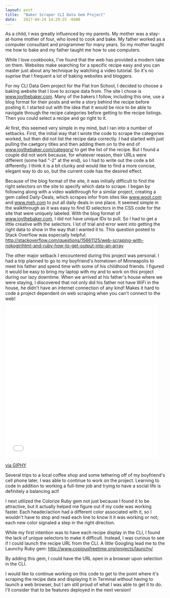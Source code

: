 ```yaml
---
layout: post
title:  "Baker Scraper CLI Data Gem Project"
date:   2017-04-24 14:29:25 -0400
---
```



As a child, I was greatly influenced by my parents. My mother was a stay-at-home mother of four, who loved to cook and bake. My father worked as a computer consultant and programmer for many years. So my mother taught me how to bake and my father taught me how to use computers.

While I love cookbooks, I've found that the web has provided a modern take on them. Websites make searching for a specific recipe easy and you can master just about any technique by watching a video tutorial. So it's no suprise that I frequent a lot of baking websites and bloggers.

For my CLI Data Gem project for the Flat Iron School, I decided to choose a baking website that I love to scrape data from. The site I chose is www.joythebaker.com. Many of the bakers I follow, including this one, use a blog format for their posts and write a story behind the recipe before posting it. I started out with the idea that it would be nice to be able to navigate through the recipe categories before getting to the recipe listings. Then you could select a recipe and go right to it.

At first, this seemed very simple in my mind, but I ran into a number of setbacks. First, the initial way that I wrote the code to scrape the categories worked, but then did not list the recipe data correctly. I had started with just pulling the caetgory titles and then adding them on to the end of www.joythebaker.com/category/ to get the list of the recipe. But I found a couple did not work because, for whatever reason, their URLs were different (some had "-2" at the end), so I had to write out the code a bit differently. I think it is a bit clunky and would like to find a more concise, elegant way to do so, but the current code has the desired effect.

Because of the blog format of the site, it was initially difficult to find the right selectors on the site to specify which data to scrape. I began by following along with a video walkthrough for a similar project, creating a gem called Daily-Deals, which scrapes infor from sites like www.woot.com and www.meh.com to put all daily deals in one place. It seemed simple in the walkthrough as it was easy to find  ID selectors in the CSS code for the site that were uniquely labeled.  With the blog format of www.joythebaker.com, I did not have unique IDs to pull. So I had to get a little creative with the selectors. I lot of trial and error went into getting the right data to show in the way that I wanted it to.  This question posted to Stack Overflow was especially helpful: http://stackoverflow.com/questions/15661125/web-scraping-with-nokogirihtml-and-ruby-how-to-get-output-into-an-array

The other major setback I encountered during this project was personal. I had a trip planned to go to my boyfriend's hometown of Minneapolis to meet his father and spend time with some of his childhood friends.  I figured it would be easy to bring my laptop with my and to work on this project during our lazy downtime. When we arrived at his father's house where we were staying, I discovered that not only did his father not have WiFi in the house, he didn't have an internet connection of any kind! Makes it hard to code a project dependent on web scraping when you can't connect to the web!

<iframe src="//giphy.com/embed/6HZ0P9IkUSfgk" width="480" height="480" frameBorder="0" class="giphy-embed" allowFullScreen></iframe><p><a href="https://giphy.com/gifs/6HZ0P9IkUSfgk">via GIPHY</a></p>

Several trips to a local coffee shop and some tethering off of my boyfriend's cell phone later, I was able to continue to work on the project. Learning to code in addition to working a full-time job and trying to have a social life is definitely a balancing act!

I next utilized the Colorize Ruby gem not just because I found it to be attractive, but it actually helped me figure out if my code was working faster. Each header/action had a different color associated with it, so I wouldn't have to stop and read each line to know it it was working or not; each new color signaled a step in the right direction.

While my first intention was to have each recipe display in the CLI, I found the lack of unique selectors to make it difficult. Instead, I was curious to see if I could launch the recipe URL from the CLI. A little Googling lead me to the Launchy Ruby gem: http://www.copiousfreetime.org/projects/launchy/

By adding this gem, I could have the URL open in a browser upon selection in the CLI.

I would like to continue working on this code to get to the point where it's scraping the recipe data and displaying it in Terminal without having to launch a web browser, but I am still proud of what I was able to get it to do. I'll consider that to be features deployed in the next version!
